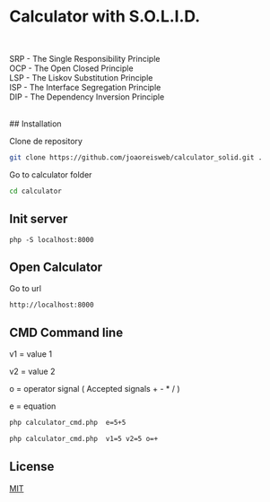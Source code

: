 # Calculator with S.O.L.I.D.
<br>
 
 SRP - The Single Responsibility Principle  
 OCP - The Open Closed Principle  
 LSP - The Liskov Substitution Principle  
 ISP - The Interface Segregation Principle  
 DIP - The Dependency Inversion Principle  
 
<br>
## Installation

Clone de repository

```bash
git clone https://github.com/joaoreisweb/calculator_solid.git .
```

Go to calculator folder
```bash
cd calculator
```

## Init server

```url
php -S localhost:8000
```


## Open Calculator
Go to url
```url
http://localhost:8000
```

## CMD Command line
v1 = value 1 

v2 = value 2

o = operator signal ( Accepted signals + - * / )

e = equation
```bash
php calculator_cmd.php  e=5+5

php calculator_cmd.php  v1=5 v2=5 o=+
```


## License
[MIT](https://choosealicense.com/licenses/mit/)
